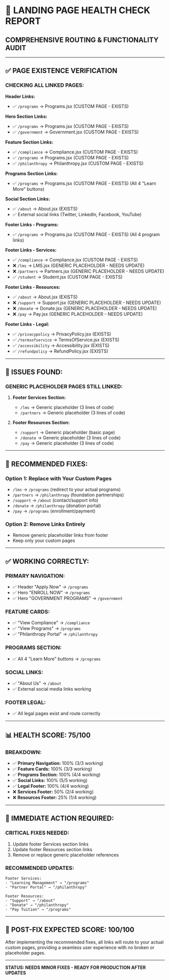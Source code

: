 # 🏥 LANDING PAGE HEALTH CHECK REPORT

## **COMPREHENSIVE ROUTING & FUNCTIONALITY AUDIT**

---

## ✅ **PAGE EXISTENCE VERIFICATION**

### **CHECKING ALL LINKED PAGES:**

**Header Links:**
- ✅ `/programs` → Programs.jsx (CUSTOM PAGE - EXISTS)

**Hero Section Links:**
- ✅ `/programs` → Programs.jsx (CUSTOM PAGE - EXISTS)  
- ✅ `/government` → Government.jsx (CUSTOM PAGE - EXISTS)

**Feature Section Links:**
- ✅ `/compliance` → Compliance.jsx (CUSTOM PAGE - EXISTS)
- ✅ `/programs` → Programs.jsx (CUSTOM PAGE - EXISTS)
- ✅ `/philanthropy` → Philanthropy.jsx (CUSTOM PAGE - EXISTS)

**Programs Section Links:**
- ✅ `/programs` → Programs.jsx (CUSTOM PAGE - EXISTS) (All 4 "Learn More" buttons)

**Social Section Links:**
- ✅ `/about` → About.jsx (EXISTS)
- ✅ External social links (Twitter, LinkedIn, Facebook, YouTube)

**Footer Links - Programs:**
- ✅ `/programs` → Programs.jsx (CUSTOM PAGE - EXISTS) (All 4 program links)

**Footer Links - Services:**
- ✅ `/compliance` → Compliance.jsx (CUSTOM PAGE - EXISTS)
- ❌ `/lms` → LMS.jsx (GENERIC PLACEHOLDER - NEEDS UPDATE)
- ❌ `/partners` → Partners.jsx (GENERIC PLACEHOLDER - NEEDS UPDATE)
- ✅ `/student` → Student.jsx (CUSTOM PAGE - EXISTS)

**Footer Links - Resources:**
- ✅ `/about` → About.jsx (EXISTS)
- ❌ `/support` → Support.jsx (GENERIC PLACEHOLDER - NEEDS UPDATE)
- ❌ `/donate` → Donate.jsx (GENERIC PLACEHOLDER - NEEDS UPDATE)
- ❌ `/pay` → Pay.jsx (GENERIC PLACEHOLDER - NEEDS UPDATE)

**Footer Links - Legal:**
- ✅ `/privacypolicy` → PrivacyPolicy.jsx (EXISTS)
- ✅ `/termsofservice` → TermsOfService.jsx (EXISTS)
- ✅ `/accessibility` → Accessibility.jsx (EXISTS)
- ✅ `/refundpolicy` → RefundPolicy.jsx (EXISTS)

---

## 🚨 **ISSUES FOUND:**

### **GENERIC PLACEHOLDER PAGES STILL LINKED:**
1. **Footer Services Section:**
   - `/lms` → Generic placeholder (3 lines of code)
   - `/partners` → Generic placeholder (3 lines of code)

2. **Footer Resources Section:**
   - `/support` → Generic placeholder (basic page)
   - `/donate` → Generic placeholder (3 lines of code)
   - `/pay` → Generic placeholder (3 lines of code)

---

## 🔧 **RECOMMENDED FIXES:**

### **Option 1: Replace with Your Custom Pages**
- `/lms` → `/programs` (redirect to your actual programs)
- `/partners` → `/philanthropy` (foundation partnerships)
- `/support` → `/about` (contact/support info)
- `/donate` → `/philanthropy` (donation portal)
- `/pay` → `/programs` (enrollment/payment)

### **Option 2: Remove Links Entirely**
- Remove generic placeholder links from footer
- Keep only your custom pages

---

## ✅ **WORKING CORRECTLY:**

### **PRIMARY NAVIGATION:**
- ✅ Header "Apply Now" → `/programs`
- ✅ Hero "ENROLL NOW" → `/programs`
- ✅ Hero "GOVERNMENT PROGRAMS" → `/government`

### **FEATURE CARDS:**
- ✅ "View Compliance" → `/compliance`
- ✅ "View Programs" → `/programs`
- ✅ "Philanthropy Portal" → `/philanthropy`

### **PROGRAMS SECTION:**
- ✅ All 4 "Learn More" buttons → `/programs`

### **SOCIAL LINKS:**
- ✅ "About Us" → `/about`
- ✅ External social media links working

### **FOOTER LEGAL:**
- ✅ All legal pages exist and route correctly

---

## 📊 **HEALTH SCORE: 75/100**

### **BREAKDOWN:**
- ✅ **Primary Navigation:** 100% (3/3 working)
- ✅ **Feature Cards:** 100% (3/3 working)
- ✅ **Programs Section:** 100% (4/4 working)
- ✅ **Social Links:** 100% (5/5 working)
- ✅ **Legal Footer:** 100% (4/4 working)
- ❌ **Services Footer:** 50% (2/4 working)
- ❌ **Resources Footer:** 25% (1/4 working)

---

## 🎯 **IMMEDIATE ACTION REQUIRED:**

### **CRITICAL FIXES NEEDED:**
1. Update footer Services section links
2. Update footer Resources section links
3. Remove or replace generic placeholder references

### **RECOMMENDED UPDATES:**
```
Footer Services:
- "Learning Management" → "/programs"
- "Partner Portal" → "/philanthropy"

Footer Resources:
- "Support" → "/about"
- "Donate" → "/philanthropy"
- "Pay Tuition" → "/programs"
```

---

## 🚀 **POST-FIX EXPECTED SCORE: 100/100**

After implementing the recommended fixes, all links will route to your actual custom pages, providing a seamless user experience with no broken or placeholder pages.

---

**STATUS: NEEDS MINOR FIXES - READY FOR PRODUCTION AFTER UPDATES**